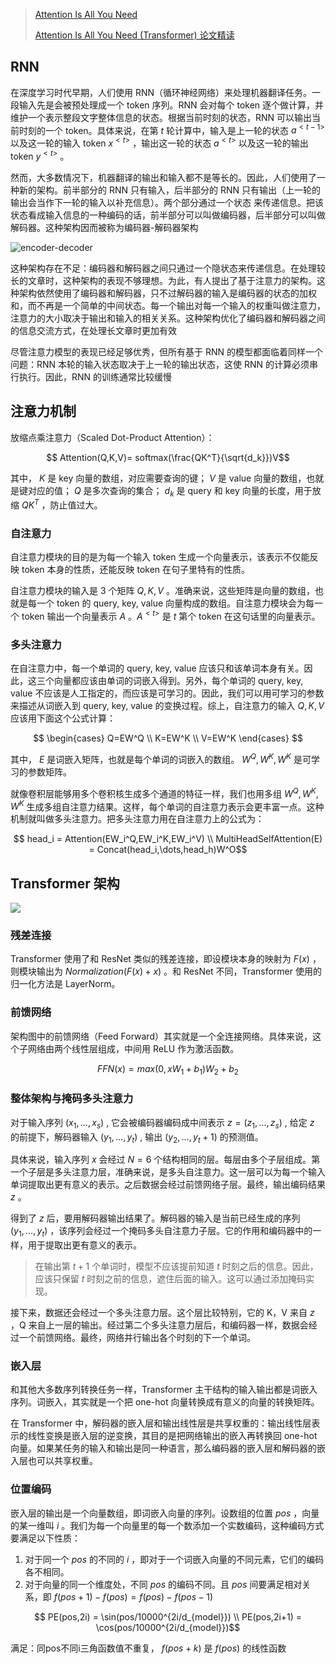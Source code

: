 > [Attention Is All You Need](https://arxiv.org/abs/1706.03762)
>
> [Attention Is All You Need (Transformer) 论文精读](https://zhuanlan.zhihu.com/p/569527564)

## RNN

在深度学习时代早期，人们使用 RNN（循环神经网络）来处理机器翻译任务。一段输入先是会被预处理成一个 token 序列。RNN 会对每个 token 逐个做计算，并维护一个表示整段文字整体信息的状态。根据当前时刻的状态，RNN 可以输出当前时刻的一个 token。具体来说，在第 $t$ 轮计算中，输入是上一轮的状态 $a^{<t-1>}$ 以及这一轮的输入 token $x^{<t>}$ ，输出这一轮的状态 $a^{<t>}$ 以及这一轮的输出 token $y^{<t>}$ 。

然而，大多数情况下，机器翻译的输出和输入都不是等长的。因此，人们使用了一种新的架构。前半部分的 RNN 只有输入，后半部分的 RNN 只有输出（上一轮的输出会当作下一轮的输入以补充信息）。两个部分通过一个状态
来传递信息。把该状态看成输入信息的一种编码的话，前半部分可以叫做编码器，后半部分可以叫做解码器。这种架构因而被称为编码器-解码器架构

![encoder-decoder](https://cdn.jsdelivr.net/gh/keshuigu/images@main/imgs/202403271005912.png)

这种架构存在不足：编码器和解码器之间只通过一个隐状态来传递信息。在处理较长的文章时，这种架构的表现不够理想。为此，有人提出了基于注意力的架构。这种架构依然使用了编码器和解码器，只不过解码器的输入是编码器的状态的加权和，而不再是一个简单的中间状态。每一个输出对每一个输入的权重叫做注意力，注意力的大小取决于输出和输入的相关关系。这种架构优化了编码器和解码器之间的信息交流方式，在处理长文章时更加有效

尽管注意力模型的表现已经足够优秀，但所有基于 RNN 的模型都面临着同样一个问题：RNN 本轮的输入状态取决于上一轮的输出状态，这使 RNN 的计算必须串行执行。因此，RNN 的训练通常比较缓慢

## 注意力机制

放缩点乘注意力（Scaled Dot-Product Attention）：

$$ Attention(Q,K,V)= softmax(\frac{QK^T}{\sqrt{d_k}})V$$

其中， $K$ 是 key 向量的数组，对应需要查询的键； $V$ 是 value 向量的数组，也就是键对应的值； $Q$ 是多次查询的集合； $d_k$ 是 query 和 key 向量的长度，用于放缩 $QK^T$ ，防止值过大。

### 自注意力

自注意力模块的目的是为每一个输入 token 生成一个向量表示，该表示不仅能反映 token 本身的性质，还能反映 token 在句子里特有的性质。

自注意力模块的输入是 3 个矩阵 $Q,K,V$ 。准确来说，这些矩阵是向量的数组，也就是每一个 token 的 query, key, value 向量构成的数组。自注意力模块会为每一个 token 输出一个向量表示 $A$ 。$A^{<t>}$ 是 $t$ 第个 token 在这句话里的向量表示。

### 多头注意力

在自注意力中，每一个单词的 query, key, value 应该只和该单词本身有关。因此，这三个向量都应该由单词的词嵌入得到。另外，每个单词的 query, key, value 不应该是人工指定的，而应该是可学习的。因此，我们可以用可学习的参数来描述从词嵌入到 query, key, value 的变换过程。综上，自注意力的输入 $Q,K,V$ 应该用下面这个公式计算：

$$ \begin{cases} Q=EW^Q \\ K=EW^K \\ V=EW^K \end{cases} $$

其中， $E$ 是词嵌入矩阵，也就是每个单词的词嵌入的数组。 $W^Q,W^K,W^K$ 是可学习的参数矩阵。

就像卷积层能够用多个卷积核生成多个通道的特征一样，我们也用多组 $W^Q,W^K,W^K$ 生成多组自注意力结果。这样，每个单词的自注意力表示会更丰富一点。这种机制就叫做多头注意力。把多头注意力用在自注意力上的公式为：

$$ head_i = Attention(EW_i^Q,EW_i^K,EW_i^V) \\ MultiHeadSelfAttention(E) = Concat(head_i,\dots,head_h)W^O$$

## Transformer 架构

![](https://cdn.jsdelivr.net/gh/keshuigu/images@main/imgs/202403271039292.png)

### 残差连接

Transformer 使用了和 ResNet 类似的残差连接，即设模块本身的映射为 $F(x)$ ，则模块输出为 $Normalization(F(x)+x)$ 。和 ResNet 不同，Transformer 使用的归一化方法是 LayerNorm。

### 前馈网络

架构图中的前馈网络（Feed Forward）其实就是一个全连接网络。具体来说，这个子网络由两个线性层组成，中间用 ReLU 作为激活函数。

$$ FFN(x) = max(0,xW_1+b_1)W_2+b_2 $$

### 整体架构与掩码多头注意力

对于输入序列 $(x_1,\dots,x_s)$ , 它会被编码器编码成中间表示 $z=(z_1,\dots,z_s)$ , 给定 $z$ 的前提下，解码器输入 $(y_1,\dots,y_t)$ , 输出 $(y_2,\dots,y_t+1)$ 的预测值。

具体来说，输入序列 $x$ 会经过 $N=6$ 个结构相同的层。每层由多个子层组成。第一个子层是多头注意力层，准确来说，是多头自注意力。这一层可以为每一个输入单词提取出更有意义的表示。之后数据会经过前馈网络子层。最终，输出编码结果 $z$ 。

得到了 $z$ 后，要用解码器输出结果了。解码器的输入是当前已经生成的序列 $(y_1,\dots,y_t)$ ，该序列会经过一个掩码多头自注意力子层。它的作用和编码器中的一样，用于提取出更有意义的表示。

> 在输出第 $t+1$ 个单词时，模型不应该提前知道 $t$ 时刻之后的信息。因此，应该只保留 $t$ 时刻之前的信息，遮住后面的输入。这可以通过添加掩码实现。

接下来，数据还会经过一个多头注意力层。这个层比较特别，它的 K，V 来自 $z$ ，Q 来自上一层的输出。经过第二个多头注意力层后，和编码器一样，数据会经过一个前馈网络。最终，网络并行输出各个时刻的下一个单词。

### 嵌入层

和其他大多数序列转换任务一样，Transformer 主干结构的输入输出都是词嵌入序列。词嵌入，其实就是一个把 one-hot 向量转换成有意义的向量的转换矩阵。

在 Transformer 中，解码器的嵌入层和输出线性层是共享权重的：输出线性层表示的线性变换是嵌入层的逆变换，其目的是把网络输出的嵌入再转换回 one-hot 向量。如果某任务的输入和输出是同一种语言，那么编码器的嵌入层和解码器的嵌入层也可以共享权重。

### 位置编码

嵌入层的输出是一个向量数组，即词嵌入向量的序列。设数组的位置 $pos$ ，向量的某一维叫 $i$ 。我们为每一个向量里的每一个数添加一个实数编码，这种编码方式要满足以下性质：

1. 对于同一个 $pos$ 的不同的 $i$ ，即对于一个词嵌入向量的不同元素，它们的编码各不相同。
2. 对于向量的同一个维度处，不同 $pos$ 的编码不同。且 $pos$ 间要满足相对关系，即 $f(pos+1)-f(pos) = f(pos) - f(pos-1)$

$$ PE(pos,2i) = \sin(pos/10000^{2i/d_{model}}) \\ PE(pos,2i+1) = \cos(pos/10000^{2i/d_{model}})$$

满足：同pos不同i三角函数值不重复， $f(pos+k)$ 是 $f(pos)$ 的线性函数